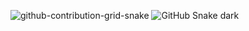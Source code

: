 ![github-contribution-grid-snake](https://raw.githubusercontent.com/oskmr/oskmr/master/img/snake.svg) 
![GitHub Snake dark](github-snake-dark.svg)
